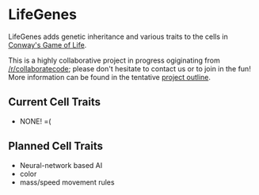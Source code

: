 LifeGenes
=========

LifeGenes adds genetic inheritance and various traits to the cells in [Conway's Game of Life](http://en.wikipedia.org/wiki/Conway's_Game_of_Life).


This is a highly collaborative project in progress ogiginating from [/r/collaboratecode](http://www.reddit.com/r/CollaborateCode/); please don't hesitate to contact us or to join in the fun! More information can be found in the tentative [project outline](https://docs.google.com/document/d/1J2VmziJeNyKQskGeW49x_LJf8Pt3dW5QQK-ghKpZ8bw/edit?usp=sharing).

## Current Cell Traits ##
* NONE! =(

## Planned Cell Traits ##
* Neural-network based AI
* color
* mass/speed movement rules
